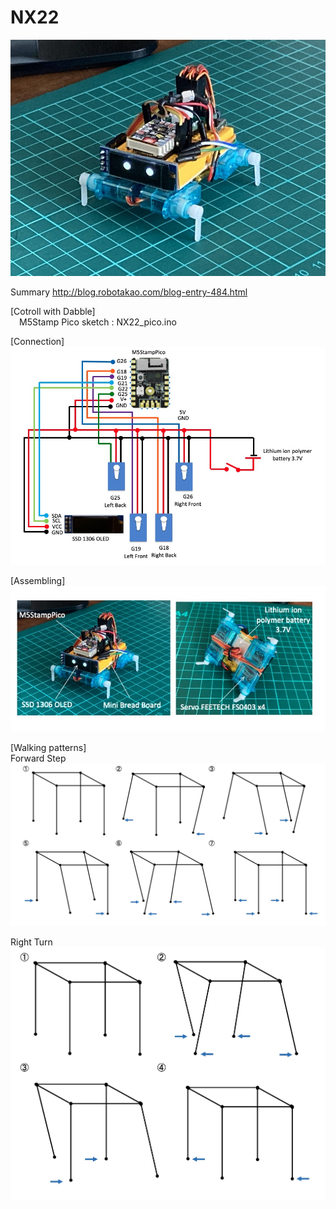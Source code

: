 # NX22

![image](NX22_01.jpeg)

Summary
http://blog.robotakao.com/blog-entry-484.html

[Cotroll with Dabble]  
&emsp;M5Stamp Pico sketch : NX22_pico.ino  

[Connection]  
![image](NX22_connection.jpg)

[Assembling]  
![image](NX22Assembling.jpg)

[Walking patterns]  
Forward Step  
![image](Forward_step.jpg)

Right Turn  
![image](Right_turn_step.jpg)
